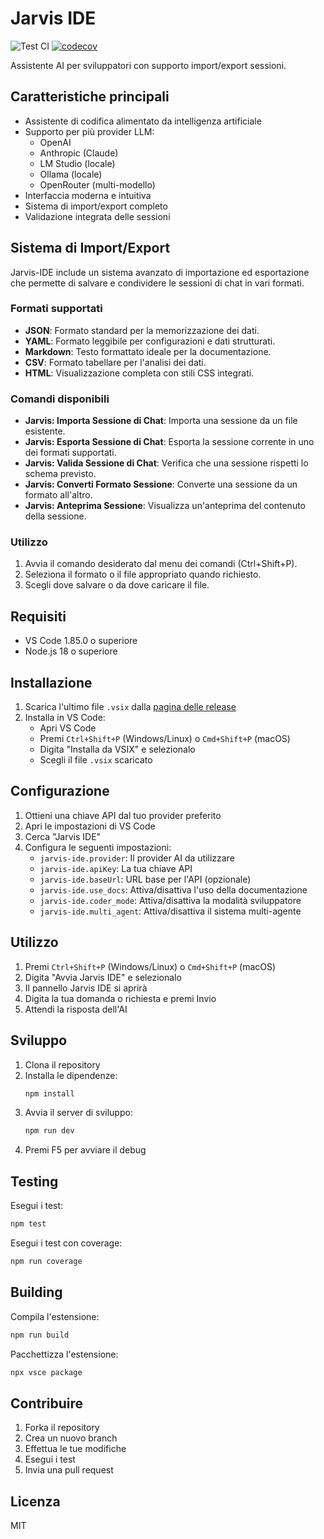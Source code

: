# Jarvis IDE

![Test CI](https://github.com/jarvis-ide/jarvis-ide/actions/workflows/test.yml/badge.svg)
[![codecov](https://codecov.io/gh/jarvis-ide/jarvis-ide/branch/main/graph/badge.svg)](https://codecov.io/gh/jarvis-ide/jarvis-ide)

Assistente AI per sviluppatori con supporto import/export sessioni.

## Caratteristiche principali

- Assistente di codifica alimentato da intelligenza artificiale
- Supporto per più provider LLM:
  - OpenAI
  - Anthropic (Claude)
  - LM Studio (locale)
  - Ollama (locale)
  - OpenRouter (multi-modello)
- Interfaccia moderna e intuitiva
- Sistema di import/export completo
- Validazione integrata delle sessioni

## Sistema di Import/Export

Jarvis-IDE include un sistema avanzato di importazione ed esportazione che permette di salvare e condividere le sessioni di chat in vari formati.

### Formati supportati

- **JSON**: Formato standard per la memorizzazione dei dati.
- **YAML**: Formato leggibile per configurazioni e dati strutturati.
- **Markdown**: Testo formattato ideale per la documentazione.
- **CSV**: Formato tabellare per l'analisi dei dati.
- **HTML**: Visualizzazione completa con stili CSS integrati.

### Comandi disponibili

- **Jarvis: Importa Sessione di Chat**: Importa una sessione da un file esistente.
- **Jarvis: Esporta Sessione di Chat**: Esporta la sessione corrente in uno dei formati supportati.
- **Jarvis: Valida Sessione di Chat**: Verifica che una sessione rispetti lo schema previsto.
- **Jarvis: Converti Formato Sessione**: Converte una sessione da un formato all'altro.
- **Jarvis: Anteprima Sessione**: Visualizza un'anteprima del contenuto della sessione.

### Utilizzo

1. Avvia il comando desiderato dal menu dei comandi (Ctrl+Shift+P).
2. Seleziona il formato o il file appropriato quando richiesto.
3. Scegli dove salvare o da dove caricare il file.

## Requisiti

- VS Code 1.85.0 o superiore
- Node.js 18 o superiore

## Installazione

1. Scarica l'ultimo file `.vsix` dalla [pagina delle release](https://github.com/jarvis-ide/jarvis-ide/releases)
2. Installa in VS Code:
   - Apri VS Code
   - Premi `Ctrl+Shift+P` (Windows/Linux) o `Cmd+Shift+P` (macOS)
   - Digita "Installa da VSIX" e selezionalo
   - Scegli il file `.vsix` scaricato

## Configurazione

1. Ottieni una chiave API dal tuo provider preferito
2. Apri le impostazioni di VS Code
3. Cerca "Jarvis IDE"
4. Configura le seguenti impostazioni:
   - `jarvis-ide.provider`: Il provider AI da utilizzare
   - `jarvis-ide.apiKey`: La tua chiave API
   - `jarvis-ide.baseUrl`: URL base per l'API (opzionale)
   - `jarvis-ide.use_docs`: Attiva/disattiva l'uso della documentazione
   - `jarvis-ide.coder_mode`: Attiva/disattiva la modalità sviluppatore
   - `jarvis-ide.multi_agent`: Attiva/disattiva il sistema multi-agente

## Utilizzo

1. Premi `Ctrl+Shift+P` (Windows/Linux) o `Cmd+Shift+P` (macOS)
2. Digita "Avvia Jarvis IDE" e selezionalo
3. Il pannello Jarvis IDE si aprirà
4. Digita la tua domanda o richiesta e premi Invio
5. Attendi la risposta dell'AI

## Sviluppo

1. Clona il repository
2. Installa le dipendenze:
   ```bash
   npm install
   ```
3. Avvia il server di sviluppo:
   ```bash
   npm run dev
   ```
4. Premi F5 per avviare il debug

## Testing

Esegui i test:
```bash
npm test
```

Esegui i test con coverage:
```bash
npm run coverage
```

## Building

Compila l'estensione:
```bash
npm run build
```

Pacchettizza l'estensione:
```bash
npx vsce package
```

## Contribuire

1. Forka il repository
2. Crea un nuovo branch
3. Effettua le tue modifiche
4. Esegui i test
5. Invia una pull request

## Licenza

MIT
